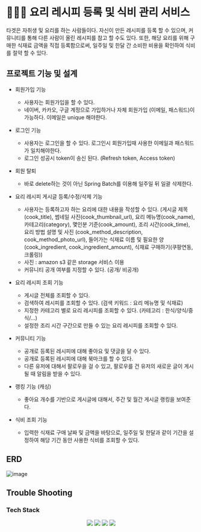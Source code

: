 #  👩🏻‍🍳 요리 레시피 등록 및 식비 관리 서비스
타겟은 자취생 및 요리를 하는 사람들이다. 자신이 만든 레시피를 등록 할 수 있으며, 커뮤니티를 통해 다른 사람이 올린 레시피를 참고 할 수도 있다. 
또한, 해당 요리를 위해 구매한 식재료 금액을 직접 등록함으로써, 일주일 및 한달 간 소비한 비용을 확인하여 식비를 절약 할 수 있다.

## 프로젝트 기능 및 설계
- 회원가입 기능
  - 사용자는 회원가입을 할 수 있다.
  - 네이버, 카카오, 구글 계정으로 가입하거나 자체 회원가입 (이메일, 패스워드)이 가능하다. 이메일은 unique 해야한다. 

- 로그인 기능
  - 사용자는 로그인을 할 수 있다. 로그인시 회원가입때 사용한 이메일과 패스워드가 일치해야한다.
  - 로그인 성공시 token이 송신 된다. (Refresh token, Access token)
 
- 회원 탈퇴
   - 바로 delete하는 것이 아닌 Spring Batch를 이용해 일주일 뒤 일괄 삭제한다.

- 요리 레시피 게시글 등록/수정/삭제 기능 
  - 사용자는 등록하고자 하는 요리에 대한 내용을 작성할 수 있다.
    (게시글 제목(cook_title), 썸네일 사진(cook_thumbnail_url), 요리 메뉴명(cook_name), 카테고리(category), 몇인분 기준(cook_amount), 조리 시간(cook_time), 요리 방법 설명 및 사진 (cook_method_description, cook_method_photo_url), 들어가는 식재료 이름 및 필요한 양(cook_ingredient, cook_ingredient_amount), 식재료 구매하기(쿠팡연동,크롤링))
  - 사진 : amazon s3 같은 storage 서비스 이용
  - 커뮤니티 공개 여부를 지정할 수 있다. (공개/ 비공개)

- 요리 레시피 조회 기능
  - 게시글 전체를 조회할 수 있다.
  - 검색하여 레시피를 조회할 수 있다. (검색 키워드 : 요리 메뉴명 및 식재료)
  - 지정한 카테고리 별로 요리 레시피를 조회할 수 있다. (카테고리 : 한식/양식/중식/...)
  - 설정한 조리 시간 구간으로 만들 수 있는 요리 레시피를 조회할 수 있다.

- 커뮤니티 기능
  - 공개로 등록된 레시피에 대해 좋아요 및 댓글을 달 수 있다.
  - 공개로 등록된 레시피에 대해 북마크를 할 수 있다.
  - 다른 유저에 대해서 팔로우을 걸 수 있고, 팔로우를 건 유저의 새로운 글이 게시될 때 알림을 받을 수 있다.
 
- 랭킹 기능 (캐싱)
  - 좋아요 개수를 기반으로 게시글에 대해서, 주간 및 월간 게시글 랭킹을 보여준다. 

- 식비 조회 기능
  - 입력한 식재료 구매 날짜 및 금액을 바탕으로, 일주일 및 한달과 같이 기간을 설정하여 해당 기간 동안 사용한 식비를 조회할 수 있다.

## ERD 
![image](https://github.com/withbeluga/CookProject/assets/128959426/ecfb23a0-341d-4ded-bacb-3b2f3138935e)

## Trouble Shooting


### Tech Stack
<div align=center> 
  <img src="https://img.shields.io/badge/java-007396?style=for-the-badge&logo=java&logoColor=white"> 
  <img src="https://img.shields.io/badge/spring-6DB33F?style=for-the-badge&logo=spring&logoColor=white"> 
  <img src="https://img.shields.io/badge/mysql-4479A1?style=for-the-badge&logo=mysql&logoColor=white"> 
  <img src="https://img.shields.io/badge/git-F05032?style=for-the-badge&logo=git&logoColor=white">
</div>
